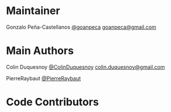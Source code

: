 Maintainer
==========

Gonzalo Peña-Castellanos [@goanpeca](http://github.com/goanpeca) <goanpeca@gmail.com>

Main Authors
============

Colin Duquesnoy [@ColinDuquesnoy](http://github.com/goanpeca) <colin.duquesnoy@gmail.com>

PierreRaybaut [@PierreRaybaut](http://github.com/goanpeca)

Code Contributors
=================


